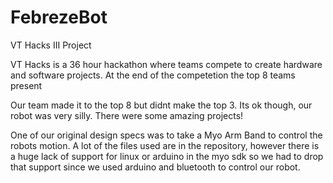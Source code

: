 # FebrezeBot
VT Hacks III Project

VT Hacks is a 36 hour hackathon where teams compete to create hardware and software projects. At the end of the competetion the top 8 teams present


Our team made it to the top 8 but didnt make the top 3. Its ok though, our robot was very silly. There were some amazing projects!

One of our original design specs was to take a Myo Arm Band to control the robots motion. A lot of the files used are in the repository, however there is a huge lack of support for linux or arduino in the myo sdk so we had to drop that support since we used arduino and bluetooth to control our robot.
